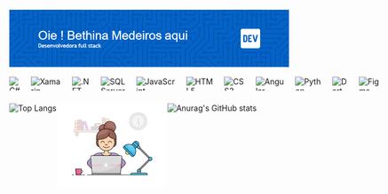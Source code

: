 ![Minha Imagem](github-header-image.png)

<div style="display: flex; gap: 20px;">
  <img height="25px" src="https://img.shields.io/badge/C%23-239120?style=for-the-badge&logo=c-sharp&logoColor=white" alt="C#">
  <img height="25px" src="https://img.shields.io/badge/Xamarin-3498DB?style=for-the-badge&logo=xamarin&logoColor=white" alt="Xamarin">
  <img height="25px" src="https://img.shields.io/badge/.NET-5C2D91?style=for-the-badge&logo=.net&logoColor=white" alt=".NET">
  <img height="25px" src="https://img.shields.io/badge/Microsoft%20SQL%20Server-CC2927?style=for-the-badge&logo=microsoft%20sql%20server&logoColor=white" alt="SQL Server">
  <img height="25px" src="https://img.shields.io/badge/JavaScript-F7DF1E?style=for-the-badge&logo=javascript&logoColor=black" alt="JavaScript">
  <img height="25px" src="https://img.shields.io/badge/HTML5-E34F26?style=for-the-badge&logo=html5&logoColor=white" alt="HTML5">
  <img height="25px" src="https://img.shields.io/badge/CSS3-1572B6?style=for-the-badge&logo=css3&logoColor=white" alt="CSS3">
  <img height="25px" src="https://img.shields.io/badge/Angular-DD0031?style=for-the-badge&logo=angular&logoColor=white" alt="Angular">
  <img height="25px" src="https://img.shields.io/badge/Python-3776AB?style=for-the-badge&logo=python&logoColor=white" alt="Python">
  <img height="25px" src="https://img.shields.io/badge/Dart-0175C2?style=for-the-badge&logo=dart&logoColor=white" alt="Dart">
  <img height="25px" src="https://img.shields.io/badge/Figma-F24E1E?style=for-the-badge&logo=figma&logoColor=white" alt="Figma">
</div>

### 

<div style="display: flex; ">
  <img height="180em" src="https://github-readme-stats.vercel.app/api/top-langs/?username=BethinaMJF&layout=compact" alt="Top Langs">
  <img height="150em" src="img.gif" alt="Anurag's GitHub stats">
  <img height="180em" src="https://github-readme-stats.vercel.app/api?username=BethinaMJF&show_icons=true&theme=transparent" alt="Anurag's GitHub stats">

</div>

